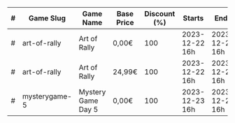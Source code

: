 |#|Game Slug|Game Name|Base Price|Discount (%)|Starts|Ends|
|---|---|---|---|---|---|---|
|#|art-of-rally|Art of Rally|0,00€|100|2023-12-22 16h|2023-12-23 16h|
|#|art-of-rally|Art of Rally|24,99€|100|2023-12-22 16h|2023-12-23 16h|
|#|mysterygame-5|Mystery Game Day 5|0,00€|100|2023-12-23 16h|2023-12-24 16h|
